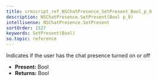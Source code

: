 ```yaml
---
title: crmscript_ref_NSChatPresence_SetPresent_Bool_p_0
description: NSChatPresence.SetPresent(Bool p_0)
intellisense: NSChatPresence.SetPresent
sortOrder: 1527
keywords: SetPresent(Bool)
so.topic: reference
---
```



Indicates if the user has the chat presence turned on or off



* **Present:** Bool
* **Returns:** Bool


